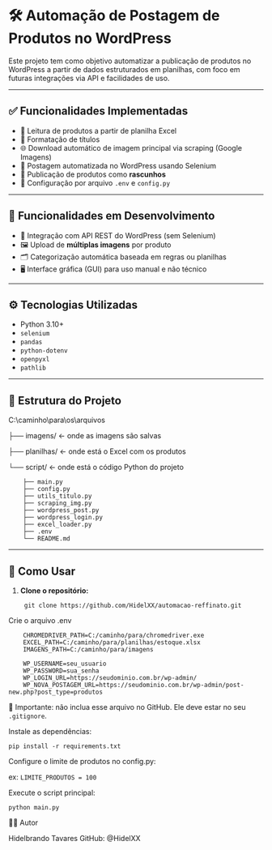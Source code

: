 # 🛠️ Automação de Postagem de Produtos no WordPress

Este projeto tem como objetivo automatizar a publicação de produtos no WordPress a partir de dados estruturados em planilhas, com foco em futuras integrações via API e facilidades de uso.

---

## ✅ Funcionalidades Implementadas

- 📄 Leitura de produtos a partir de planilha Excel
- 🧠 Formatação de títulos
- 🌐 Download automático de imagem principal via scraping (Google Imagens)
- 💬 Postagem automatizada no WordPress usando Selenium
- 💾 Publicação de produtos como **rascunhos**
- 🔐 Configuração por arquivo `.env` e `config.py`

---

## 🚧 Funcionalidades em Desenvolvimento

- 🔄 Integração com API REST do WordPress (sem Selenium)
- 🖼️ Upload de **múltiplas imagens** por produto
- 🗂️ Categorização automática baseada em regras ou planilhas
- 🖥️ Interface gráfica (GUI) para uso manual e não técnico

---

## ⚙️ Tecnologias Utilizadas

- Python 3.10+
- `selenium`
- `pandas`
- `python-dotenv`
- `openpyxl`
- `pathlib`

---

## 📂 Estrutura do Projeto


C:\caminho\para\os\arquivos

├── imagens/      ← onde as imagens são salvas

├── planilhas/    ← onde está o Excel com os produtos

└── script/       ← onde está o código Python do projeto

        ├── main.py
        ├── config.py
        ├── utils_titulo.py
        ├── scraping_img.py
        ├── wordpress_post.py
        ├── wordpress_login.py
        ├── excel_loader.py
        ├── .env
        └── README.md


---

## 🚀 Como Usar

1. **Clone o repositório:**

        git clone https://github.com/HidelXX/automacao-reffinato.git


Crie o arquivo .env
    
        CHROMEDRIVER_PATH=C:/caminho/para/chromedriver.exe
        EXCEL_PATH=C:/caminho/para/planilhas/estoque.xlsx
        IMAGENS_PATH=C:/caminho/para/imagens

        WP_USERNAME=seu_usuario
        WP_PASSWORD=sua_senha
        WP_LOGIN_URL=https://seudominio.com.br/wp-admin/
        WP_NOVA_POSTAGEM_URL=https://seudominio.com.br/wp-admin/post-new.php?post_type=produtos
🔐 Importante: não inclua esse arquivo no GitHub. Ele deve estar no seu `.gitignore`.


Instale as dependências:

    pip install -r requirements.txt

 Configure o limite de produtos no config.py:

ex:    `LIMITE_PRODUTOS = 100`

Execute o script principal:

    python main.py

👨‍💻 Autor

Hidelbrando Tavares
GitHub: @HidelXX
